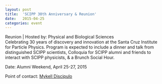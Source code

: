 ```yaml
---
layout: post
title:  'SCIPP 30th Anniversary & Reunion'
date:   2015-04-25
categories: event
---
```

<div class="event-type-host">Reunion | Hosted by: Physical and Biological Sciences</div>
Celebrating 30 years of discovery and innovation at the Santa Cruz Institute for Particle Physics. Program is expected to include a dinner and talk from distinguished SCIPP scientists, Colloquia for SCIPP alumni and friends to interact with SCIPP physicists, & a Brunch Social Hour.

Date: Alumni Weekend, April 25-27, 2015

Point of contact: [Mykell Discipulo](mailto:mkdiscip@ucsc.edu)